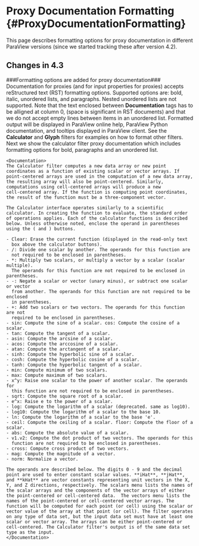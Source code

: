 Proxy Documentation Formatting             {#ProxyDocumentationFormatting}
==============================

This page describes formatting options for proxy documentation in
different ParaView versions (since we started tracking these after
version 4.2).

Changes in 4.3
--------------

###Formatting options are added for proxy documentation###
Documentation for proxies (and for input properties for proxies)
accepts reStructured text (RST) formatting options. Supported options
are: bold, italic, unordered lists, and paragraphs. Nested unordered
lists are not supported. Note that the text enclosed between
**Documentation** tags has to be alligned at column 0, (space is
significant in RST documents) and that we do not accept empty lines
between items in an unordered list. Formatted output will be displayed
in ParaView online help, ParaView Python documentation, and tooltips
displayed in ParaView client. See the **Calculator** and **Glyph**
filters for examples on how to format other filters. Next we show the
calculator filter proxy documentation which includes formatting
options for bold, paragraphs and an unordered list.

    <Documentation>
    The Calculator filter computes a new data array or new point
    coordinates as a function of existing scalar or vector arrays. If
    point-centered arrays are used in the computation of a new data array,
    the resulting array will also be point-centered. Similarly,
    computations using cell-centered arrays will produce a new
    cell-centered array. If the function is computing point coordinates,
    the result of the function must be a three-component vector.

    The Calculator interface operates similarly to a scientific
    calculator. In creating the function to evaluate, the standard order
    of operations applies. Each of the calculator functions is described
    below. Unless otherwise noted, enclose the operand in parentheses
    using the ( and ) buttons.

    - Clear: Erase the current function (displayed in the read-only text
      box above the calculator buttons).
    - /: Divide one scalar by another. The operands for this function are
      not required to be enclosed in parentheses.
    - *: Multiply two scalars, or multiply a vector by a scalar (scalar multiple).
      The operands for this function are not required to be enclosed in parentheses.
    - -: Negate a scalar or vector (unary minus), or subtract one scalar or vector
      from another. The operands for this function are not required to be enclosed
      in parentheses.
    - +: Add two scalars or two vectors. The operands for this function are not
      required to be enclosed in parentheses.
    - sin: Compute the sine of a scalar. cos: Compute the cosine of a scalar.
    - tan: Compute the tangent of a scalar.
    - asin: Compute the arcsine of a scalar.
    - acos: Compute the arccosine of a scalar.
    - atan: Compute the arctangent of a scalar.
    - sinh: Compute the hyperbolic sine of a scalar.
    - cosh: Compute the hyperbolic cosine of a scalar.
    - tanh: Compute the hyperbolic tangent of a scalar.
    - min: Compute minimum of two scalars.
    - max: Compute maximum of two scalars.
    - x^y: Raise one scalar to the power of another scalar. The operands for
      this function are not required to be enclosed in parentheses.
    - sqrt: Compute the square root of a scalar.
    - e^x: Raise e to the power of a scalar.
    - log: Compute the logarithm of a scalar (deprecated. same as log10).
    - log10: Compute the logarithm of a scalar to the base 10.
    - ln: Compute the logarithm of a scalar to the base 'e'.
    - ceil: Compute the ceiling of a scalar. floor: Compute the floor of a scalar.
    - abs: Compute the absolute value of a scalar.
    - v1.v2: Compute the dot product of two vectors. The operands for this
      function are not required to be enclosed in parentheses.
    - cross: Compute cross product of two vectors.
    - mag: Compute the magnitude of a vector.
    - norm: Normalize a vector.

    The operands are described below. The digits 0 - 9 and the decimal
    point are used to enter constant scalar values. **iHat**, **jHat**,
    and **kHat** are vector constants representing unit vectors in the X,
    Y, and Z directions, respectively. The scalars menu lists the names of
    the scalar arrays and the components of the vector arrays of either
    the point-centered or cell-centered data.  The vectors menu lists the
    names of the point-centered or cell-centered vector arrays. The
    function will be computed for each point (or cell) using the scalar or
    vector value of the array at that point (or cell). The filter operates
    on any type of data set, but the input data set must have at least one
    scalar or vector array. The arrays can be either point-centered or
    cell-centered. The Calculator filter's output is of the same data set
    type as the input.
    </Documentation>
